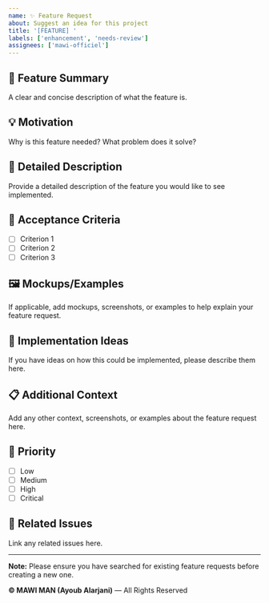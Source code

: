 ```yaml
---
name: ✨ Feature Request
about: Suggest an idea for this project
title: '[FEATURE] '
labels: ['enhancement', 'needs-review']
assignees: ['mawi-officiel']
---
```


## 🚀 Feature Summary

A clear and concise description of what the feature is.

## 💡 Motivation

Why is this feature needed? What problem does it solve?

## 📝 Detailed Description

Provide a detailed description of the feature you would like to see implemented.

## 🎯 Acceptance Criteria

- [ ] Criterion 1
- [ ] Criterion 2
- [ ] Criterion 3

## 🖼️ Mockups/Examples

If applicable, add mockups, screenshots, or examples to help explain your feature request.

## 🔧 Implementation Ideas

If you have ideas on how this could be implemented, please describe them here.

## 📋 Additional Context

Add any other context, screenshots, or examples about the feature request here.

## 🎯 Priority

- [ ] Low
- [ ] Medium
- [ ] High
- [ ] Critical

## 🔗 Related Issues

Link any related issues here.

---

**Note:** Please ensure you have searched for existing feature requests before creating a new one.

**© MAWI MAN (Ayoub Alarjani)** — All Rights Reserved